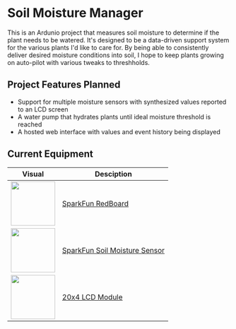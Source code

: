# Soil Moisture Manager
This is an Ardunio project that measures soil moisture to determine if the plant needs to be watered. It's designed to be a data-driven support system for the various plants I'd like to care for. By being able to consistently deliver desired moisture conditions into soil, I hope to keep plants growing on auto-pilot with various tweaks to threshholds.

## Project Features Planned
- Support for multiple moisture sensors with synthesized values reported to an LCD screen
- A water pump that hydrates plants until ideal moisture threshold is reached
- A hosted web interface with values and event history being displayed

## Current Equipment

| Visual  | Desciption |
| ------------- | ------------- |
|<img src="https://cdn.sparkfun.com//assets/parts/1/1/7/2/2/13975-01.jpg" width="100"/> | [SparkFun RedBoard](https://www.sparkfun.com/products/13975)|
|<img src="https://cdn.sparkfun.com//assets/parts/1/0/6/1/0/13322-01.jpg" width="100"/>|  [SparkFun Soil Moisture Sensor](https://www.sparkfun.com/products/13322)|
|<img src="https://images-na.ssl-images-amazon.com/images/I/81yY0y-bzXL._AC_UL115_.jpg" width="100"/>|[20x4 LCD Module](https://www.amazon.com/gp/product/B071FGZX8G)|

